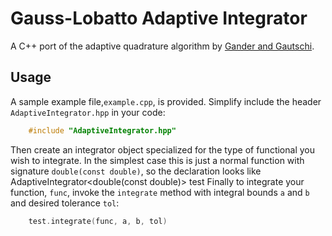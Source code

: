 Gauss-Lobatto Adaptive Integrator
===================

A C++ port of the adaptive quadrature algorithm by [Gander and Gautschi](http://link.springer.com/article/10.1023%2FA%3A1022318402393).

Usage
-------------------
A sample example file,`example.cpp`, is provided. Simplify include the header 
`AdaptiveIntegrator.hpp` in your code:
```cpp
    #include "AdaptiveIntegrator.hpp"
```
Then create an integrator object specialized for the type of functional 
you wish to integrate. In the simplest case this is just a normal function 
with signature `double(const double)`, so the declaration looks like
    AdaptiveIntegrator<double(const double)> test
Finally to integrate your function, `func`, invoke the `integrate` method 
with integral bounds `a` and `b` and desired tolerance `tol`:
```cpp
    test.integrate(func, a, b, tol)
```
